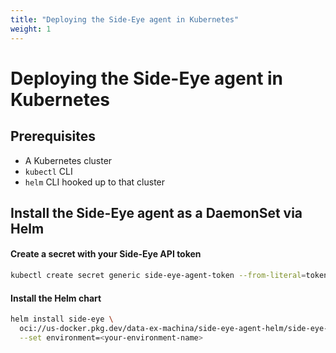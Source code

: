 ```yaml
---
title: "Deploying the Side-Eye agent in Kubernetes"
weight: 1
---
```


# Deploying the Side-Eye agent in Kubernetes

## Prerequisites

- A Kubernetes cluster
- `kubectl` CLI
- `helm` CLI hooked up to that cluster

## Install the Side-Eye agent as a DaemonSet via Helm

#### Create a secret with your Side-Eye API token

```sh
kubectl create secret generic side-eye-agent-token --from-literal=token=<your-api-token>
```

#### Install the Helm chart

```sh
helm install side-eye \
  oci://us-docker.pkg.dev/data-ex-machina/side-eye-agent-helm/side-eye-agent \
  --set environment=<your-environment-name>
```

